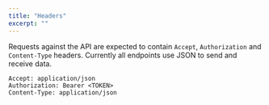 ```yaml
---
title: "Headers"
excerpt: ""
---
```

Requests against the API are expected to contain `Accept`, `Authorization` and `Content-Type` headers. Currently all endpoints use JSON to send and receive data.

```
Accept: application/json
Authorization: Bearer <TOKEN>
Content-Type: application/json
```